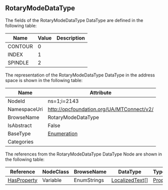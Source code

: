 <!-- datatype -->
## RotaryModeDataType
  
<!-- end of description -->
The fields of the RotaryModeDataType DataType are defined in the following table:  

|Name|Value| Description|
|---|---|---|
|CONTOUR|0||
|INDEX|1||
|SPINDLE|2||

The representation of the RotaryModeDataType DataType in the address space is shown in the following table:  

|Name|Attribute|
|---|---|
|NodeId|ns=1;i=2143|
|NamespaceUri|http://opcfoundation.org/UA/MTConnect/v2/|
|BrowseName|RotaryModeDataType|
|IsAbstract|False|
|BaseType|[Enumeration](../../../Core/DataTypes/Enumeration/readme.md)|
|Categories||

The references from the RotaryModeDataType DataType Node are shown in the following table:  

|Reference|NodeClass|BrowseName|DataType|TypeDefinition|ModellingRule|
|---|---|---|---|---|---|
|[HasProperty](../../../Core/ReferenceTypes/HasProperty/readme.md)|Variable|EnumStrings|[LocalizedText](../../../Core/DataTypes/LocalizedText/readme.md)[]|[PropertyType](../../../Core/VariableTypes/PropertyType/readme.md)|[Mandatory](../../../Core/Objects/Mandatory/readme.md)|

